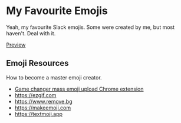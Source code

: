 # My Favourite Emojis

Yeah, my favourite Slack emojis. Some were created by me, but most haven't. Deal with it.

[Preview](./actual-emojis/preview.md)

## Emoji Resources

How to become a master emoji creator.

- [Game changer mass emoji upload Chrome extension](https://chrome.google.com/webstore/detail/neutral-face-emoji-tools/anchoacphlfbdomdlomnbbfhcmcdmjej)
- https://ezgif.com
- https://www.remove.bg
- https://makeemoji.com
- https://textmoji.app
